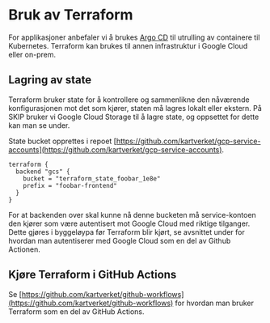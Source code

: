 # Bruk av Terraform

For applikasjoner anbefaler vi å brukes [Argo CD](../09-argo-cd/index.md) til utrulling av containere til Kubernetes. Terraform kan brukes til annen infrastruktur i Google Cloud eller on-prem.

## Lagring av state

Terraform bruker state for å kontrollere og sammenlikne den nåværende konfigurasjonen mot det som kjører, staten må lagres lokalt eller ekstern. På SKIP bruker vi Google Cloud Storage til å lagre state, og oppsettet for dette kan man se under.

State bucket opprettes i repoet [https://github.com/kartverket/gcp-service-accounts](https://github.com/kartverket/gcp-service-accounts).

```hcl
terraform {
  backend "gcs" {
    bucket = "terraform_state_foobar_1e8e"
    prefix = "foobar-frontend"
  }
}
```

For at backenden over skal kunne nå denne bucketen må service-kontoen den kjører som være autentisert mot Google Cloud med riktige tilganger. Dette gjøres i byggeløypa før Terraform blir kjørt, se avsnittet under for hvordan man autentiserer med Google Cloud som en del av Github Actionen.

## Kjøre Terraform i GitHub Actions

Se [https://github.com/kartverket/github-workflows](https://github.com/kartverket/github-workflows) for hvordan man bruker Terraform som en del av GitHub Actions.
